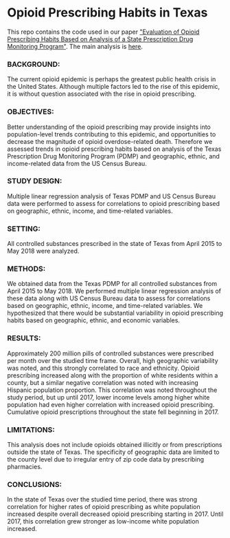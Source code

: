 
# Opioid Prescribing Habits in Texas


This repo contains the code used in our paper ["Evaluation of Opioid Prescribing Habits Based on Analysis of a State Prescription Drug Monitoring Program"](https://www.ncbi.nlm.nih.gov/pubmed/31561654). The main analysis is [here](analysis_for_paper.md).


### BACKGROUND:

The current opioid epidemic is perhaps the greatest public health crisis in the United States. Although multiple factors led to the rise of this epidemic, it is without question associated with the rise in opioid prescribing.

### OBJECTIVES:

Better understanding of the opioid prescribing may provide insights into population-level trends contributing to this epidemic, and opportunities to decrease the magnitude of opioid overdose-related death. Therefore we assessed trends in opioid prescribing habits based on analysis of the Texas Prescription Drug Monitoring Program (PDMP) and geographic, ethnic, and income-related data from the US Census Bureau.

### STUDY DESIGN:

Multiple linear regression analysis of Texas PDMP and US Census Bureau data were performed to assess for correlations to opioid prescribing based on geographic, ethnic, income, and time-related variables.

### SETTING:

All controlled substances prescribed in the state of Texas from April 2015 to May 2018 were analyzed.

### METHODS:

We obtained data from the Texas PDMP for all controlled substances from April 2015 to May 2018. We performed multiple linear regression analysis of these data along with US Census Bureau data to assess for correlations based on geographic, ethnic, income, and time-related variables. We hypothesized that there would be substantial variability in opioid prescribing habits based on geographic, ethnic, and economic variables.

### RESULTS:

Approximately 200 million pills of controlled substances were prescribed per month over the studied time frame. Overall, high geographic variability was noted, and this strongly correlated to race and ethnicity. Opioid prescribing increased along with the proportion of white residents within a county, but a similar negative correlation was noted with increasing Hispanic population proportion. This correlation was noted throughout the study period, but up until 2017, lower income levels among higher white population had even higher correlation with increased opioid prescribing. Cumulative opioid prescriptions throughout the state fell beginning in 2017.

### LIMITATIONS:

This analysis does not include opioids obtained illicitly or from prescriptions outside the state of Texas. The specificity of geographic data are limited to the county level due to irregular entry of zip code data by prescribing pharmacies.

### CONCLUSIONS:

In the state of Texas over the studied time period, there was strong correlation for higher rates of opioid prescribing as white population increased despite overall decreased opioid prescribing starting in 2017. Until 2017, this correlation grew stronger as low-income white population increased.